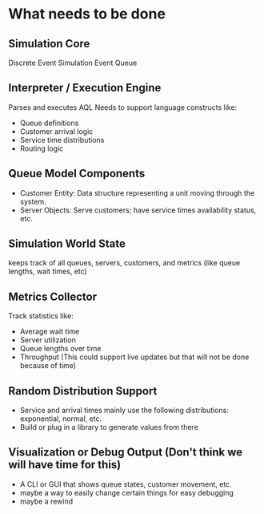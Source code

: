 # What needs to be done

## Simulation Core
Discrete Event Simulation
Event Queue

## Interpreter / Execution Engine
Parses and executes AQL
Needs to support language constructs like:
* Queue definitions
* Customer arrival logic
* Service time distributions
* Routing logic

## Queue Model Components
* Customer Entity: Data structure representing a unit moving through the system.
* Server Objects: Serve customers; have service times availability status, etc.

## Simulation World State
keeps track of all queues, servers, customers, and metrics (like queue lengths, wait times, etc)

## Metrics Collector
Track statistics like:
* Average wait time
* Server utilization
* Queue lengths over time
* Throughput
(This could support live updates but that will not be done because of time)

## Random Distribution Support
* Service and arrival times mainly use the following distributions: exponential, normal, etc.
* Build or plug in a library to generate values from there

## Visualization or Debug Output (Don't think we will have time for this)
* A CLI or GUI that shows queue states, customer movement, etc.
* maybe a way to easily change certain things for easy debugging
* maybe a rewind